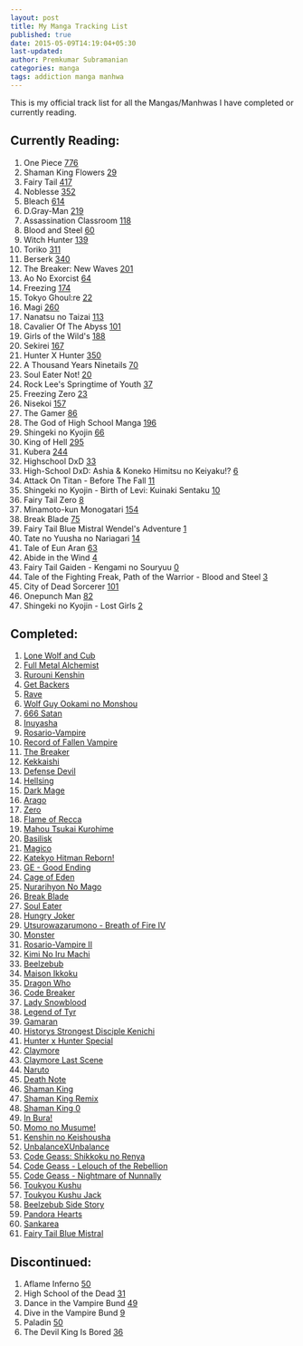 ```yaml
---
layout: post
title: My Manga Tracking List
published: true
date: 2015-05-09T14:19:04+05:30
last-updated:
author: Premkumar Subramanian
categories: manga
tags: addiction manga manhwa
---
```


This is my official track list for all the Mangas/Manhwas I have completed or currently reading.

## Currently Reading:

001. One Piece [776](http://www.mangareader.net/one-piece/776)
002. Shaman King Flowers [29](http://mangafox.me/manga/shaman_king_flowers/29)
003. Fairy Tail [417](http://www.mangareader.net/fairy-tail/417)
004. Noblesse [352](http://www.mangareader.net/noblesse/352)
005. Bleach [614](http://www.mangareader.net/bleach/614)
006. D.Gray-Man [219](http://www.mangareader.net/dgray-man/219)
007. Assassination Classroom [118](http://www.mangareader.net/assassination-classroom/118)
008. Blood and Steel [60](http://www.mangareader.net/blood-and-steel/60)
009. Witch Hunter [139](http://www.mangareader.net/witch-hunter/139)
010. Toriko [311](http://www.mangapanda.com/toriko/311)
011. Berserk [340](http://www.mangahere.com/manga/berserk/c340)
012. The Breaker: New Waves [201](http://www.mangareader.net/the-breaker-new-waves/201)
013. Ao No Exorcist [64](http://www.mangareader.net/ao-no-exorcist/64)
014. Freezing [174](http://www.mangareader.net/freezing/174)
015. Tokyo Ghoul:re [22](http://mangafox.me/manga/tokyo_ghoul_re/22)
016. Magi [260](http://www.mangapanda.com/magi/260)
017. Nanatsu no Taizai [113](http://www.mangareader.net/nanatsu-no-taizai/113)
018. Cavalier Of The Abyss [101](http://www.mangareader.net/cavalier-of-the-abyss/101)
019. Girls of the Wild's [188](http://www.mangareader.net/girls-of-the-wilds/188)
020. Sekirei [167](http://www.mangareader.net/sekirei/167)
021. Hunter X Hunter [350](http://www.mangapanda.com/hunter-x-hunter/350)
022. A Thousand Years Ninetails [70](http://www.mangareader.net/a-thousand-years-ninetails/70)
023. Soul Eater Not! [20](http://www.mangareader.net/soul-eater-not/20)
024. Rock Lee's Springtime of Youth [37](http://www.mangareader.net/rock-lees-springtime-of-youth/37)
025. Freezing Zero [23](http://www.mangareader.net/freezing-zero/23)
026. Nisekoi [157](http://www.mangareader.net/nisekoi/157)
027. The Gamer [86](http://www.mangapanda.com/the-gamer/86)
028. The God of High School Manga [196](http://www.mangapanda.com/the-god-of-high-school/196)
020. Shingeki no Kyojin [66](http://www.mangareader.net/shingeki-no-kyojin/66)
030. King of Hell [295](http://www.mangahere.com/manga/king_of_hell/v40/c295/)
031. Kubera [244](http://www.mangapanda.com/kubera/244)
032. Highschool DxD [33](http://www.mangapanda.com/highschool-dxd/33)
033. High-School DxD: Ashia & Koneko Himitsu no Keiyaku!? [6](http://www.mangapanda.com/high-school-dxd-ashia-koneko-himitsu-no-keiyaku/6)
034. Attack On Titan - Before The Fall [11](http://www.mangapanda.com/attack-on-titan-before-the-fall/11)
035. Shingeki no Kyojin - Birth of Levi: Kuinaki Sentaku [10](http://www.mangapanda.com/shingeki-no-kyojin-birth-of-levi-kuinaki-sentaku/10)
036. Fairy Tail Zero [8](http://www.mangapanda.com/fairy-tail-zero/8)
037. Minamoto-kun Monogatari [154](http://www.mangahere.co/manga/minamoto_kun_monogatari/c154/)
038. Break Blade [75](http://www.mangapanda.com/break-blade/75)
039. Fairy Tail Blue Mistral Wendel's Adventure [1](http://www.mangapanda.com/fairy-tail-blue-mistral-wendels-adventure/1)
040. Tate no Yuusha no Nariagari [14](http://www.mangapanda.com/tate-no-yuusha-no-nariagari/14)
041. Tale of Eun Aran [63](http://www.mangapanda.com/tale-of-eun-aran/63)
042. Abide in the Wind [4](http://www.mangatown.com/manga/abide_in_the_wind/c004/4.html)
043. Fairy Tail Gaiden - Kengami no Souryuu [0](http://www.mangapanda.com/fairy-tail-gaiden-kengami-no-souryuu)
044. Tale of the Fighting Freak, Path of the Warrior - Blood and Steel [3](http://www.mangapanda.com/tale-of-the-fighting-freak-path-of-the-warrior-blood-and-steel/3)
045. City of Dead Sorcerer [101](http://www.mangapanda.com/city-of-dead-sorcerer/101)
046. Onepunch Man [82](http://www.mangapanda.com/onepunch-man/82)
047. Shingeki no Kyojin - Lost Girls [2](http://www.mangareader.net/shingeki-no-kyojin-lost-girls/2)


## Completed:

001. [Lone Wolf and Cub](http://www.mangareader.net/lone-wolf-and-cub)
002. [Full Metal Alchemist](http://www.mangareader.net/116/full-metal-alchemist.html)
003. [Rurouni Kenshin](http://www.mangareader.net/118/rurouni-kenshin.html)
004. [Get Backers](http://www.mangareader.net/200/getbackers.html)
004. [Rave](http://www.mangareader.net/426/rave.html)
005. [Wolf Guy Ookami no Monshou](http://www.mangareader.net/546/wolf-guy-ookami-no-monshou.html)
006. [666 Satan](http://www.mangareader.net/175/666-satan.html)
007. [Inuyasha](http://www.mangareader.net/226/inuyasha.html)
008. [Rosario-Vampire](http://www.mangareader.net/320/rosario-vampire.html)
009. [Record of Fallen Vampire](http://www.mangareader.net/353/record-of-fallen-vampire.html)
010. [The Breaker](http://www.mangareader.net/530/the-breaker.html)
011. [Kekkaishi](http://www.mangareader.net/144/kekkaishi.html)
013. [Defense Devil](http://www.mangareader.net/301/defense-devil.html)
014. [Hellsing](http://www.mangareader.net/205/hellsing.html)
015. [Dark Mage](http://www.mangareader.net/1663/dark-mage.html)
016. [Arago](http://www.mangareader.net/1296/arago.html)
017. [Zero](http://www.mangareader.net/171/zero.html)
018. [Flame of Recca](http://www.mangareader.net/195/flame-of-recca.html)
019. [Mahou Tsukai Kurohime](http://www.mangareader.net/423/kurohime.html)
020. [Basilisk](http://www.mangareader.net/174/basilisk.html)
021. [Magico](http://www.mangareader.net/magico)
022. [Katekyo Hitman Reborn!](http://www.mangareader.net/284/katekyo-hitman-reborn.html)
023. [GE - Good Ending](http://www.mangareader.net/738/ge-good-ending.html)
024. [Cage of Eden](http://www.mangareader.net/213/cage-of-eden.html)
025. [Nurarihyon No Mago](http://www.mangareader.net/456/nurarihyon-no-mago.html)
026. [Break Blade](http://www.mangareader.net/1049/break-blade.html)
027. [Soul Eater](http://www.mangareader.net/157/soul-eater.html)
028. [Hungry Joker](http://www.mangareader.net/hungry-joker)
029. [Utsurowazarumono - Breath of Fire IV](http://www.mangareader.net/984/utsurowazarumono-breath-of-fire-iv.html)
030. [Monster](http://www.mangareader.net/99/monster.html)
031. [Rosario-Vampire II](http://www.mangareader.net/319/rosario-vampire-ii.html)
032. [Kimi No Iru Machi](http://www.mangareader.net/225/kimi-no-iru-machi.html)
033. [Beelzebub](http://www.mangareader.net/222/beelzebub.html)
034. [Maison Ikkoku](http://mangafox.me/manga/maison_ikkoku/)
035. [Dragon Who](http://www.mangareader.net/1212/dragon-who.html)
036. [Code Breaker](http://www.mangareader.net/322/code-breaker.html)
037. [Lady Snowblood](http://kissmanga.com/Manga/Lady-Snowblood)
038. [Legend of Tyr](http://www.mangareader.net/legend-of-tyr)
039. [Gamaran](http://www.mangareader.net/408/gamaran.html)
040. [Historys Strongest Disciple Kenichi](http://www.mangapanda.com/historys-strongest-disciple-kenichi)
041. [Hunter x Hunter Special](http://www.mangapanda.com/hunter-x-hunter-special)
042. [Claymore](http://www.mangareader.net/claymore/154)
043. [Claymore Last Scene](http://www.mangapanda.com/claymore-last-scene)
045. [Naruto](http://www.mangareader.net/naruto)
046. [Death Note](http://www.mangareader.net/113-4017-1/death-note)
047. [Shaman King](http://www.mangapanda.com/138/shaman-king.html)
048. [Shaman King Remix](http://www.mangareader.net/shaman-king-remix-track)
049. [Shaman King 0](http://www.mangareader.net/shaman-king-0)
050. [In Bura!](http://www.mangatown.com/manga/in_bura)
051. [Momo no Musume!](http://www.mangatown.com/manga/momo_no_musume)
052. [Kenshin no Keishousha](http://www.mangatown.com/manga/kenshin_no_keishousha)
053. [UnbalanceXUnbalance](http://www.mangatown.com/manga/unbalance_x_unbalance)
054. [Code Geass: Shikkoku no Renya](http://www.mangareader.net/code-geass-shikkoku-no-renya)
055. [Code Geass - Lelouch of the Rebellion](http://www.mangapanda.com/code-geass-lelouch-of-the-rebellion)
056. [Code Geass - Nightmare of Nunnally](http://www.mangapanda.com/code-geass-nightmare-of-nunnally)
057. [Toukyou Kushu](http://www.mangareader.net/toukyou-kushu)
058. [Toukyou Kushu Jack](http://mangafox.me/manga/toukyou_kushu_jack)
059. [Beelzebub Side Story](http://www.mangapanda.com/beelzebub-side-story)
060. [Pandora Hearts](http://www.mangareader.net/pandora-hearts)
061. [Sankarea](http://www.mangareader.net/sankarea)
062. [Fairy Tail Blue Mistral](http://www.mangapanda.com/fairy-tail-blue-mistral)

## Discontinued:

001. Aflame Inferno [50](http://www.mangareader.net/aflame-inferno/50)
002. High School of the Dead [31](http://www.mangareader.net/high-school-of-the-dead/31)
003. Dance in the Vampire Bund [49](http://www.mangareader.net/dance-in-the-vampire-bund/49)
004. Dive in the Vampire Bund [9](http://www.mangareader.net/dive-in-the-vampire-bund/9)
005. Paladin [50](http://www.mangareader.net/paladin/50)
006. The Devil King Is Bored [36](http://www.mangareader.net/the-devil-king-is-bored/36)
